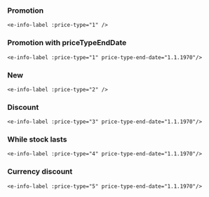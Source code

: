 ### Promotion

```vue
<e-info-label :price-type="1" />
```

### Promotion with priceTypeEndDate

```vue
<e-info-label :price-type="1" price-type-end-date="1.1.1970"/>
```

### New

```vue
<e-info-label :price-type="2" />
```

### Discount

```vue
<e-info-label :price-type="3" price-type-end-date="1.1.1970"/>
```

### While stock lasts

```vue
<e-info-label :price-type="4" price-type-end-date="1.1.1970"/>
```

### Currency discount

```vue
<e-info-label :price-type="5" price-type-end-date="1.1.1970"/>
```
